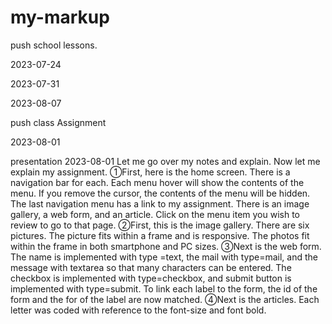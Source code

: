 # my-markup
push school lessons.

2023-07-24

2023-07-31

2023-08-07

push class Assignment

2023-08-01

presentation 2023-08-01
Let me go over my notes and explain.
Now let me explain my assignment.
①First, here is the home screen.
There is a navigation bar for each. Each menu hover will show the contents of the menu. If you remove the cursor, the contents of the menu will be hidden.
The last navigation menu has a link to my assignment. There is an image gallery, a web form, and an article.
Click on the menu item you wish to review to go to that page.
②First, this is the image gallery.
There are six pictures.
The picture fits within a frame and is responsive. The photos fit within the frame in both smartphone and PC sizes.
③Next is the web form.
The name is implemented with type =text, the mail with type=mail, and the message with textarea so that many characters can be entered.
The checkbox is implemented with type=checkbox, and submit button is implemented with type=submit.
To link each label to the form, the id of the form and the for of the label are now matched.
④Next is the articles.
Each letter was coded with reference to the font-size and font bold.

